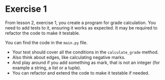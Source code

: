 # Exercise 1
From lesson 2, exercise 1, you create a program for grade calculation. 
You need to add tests to it, ensuring it works as expected.
It may be required to refactor the code to make it testable.

You can find the code in the `main.py` file.

* Your test should cover all the conditions in the `calculate_grade` method.
* Also think about edges, like calculating negative marks.
* And play around if you add something as mark, that is not an integer (for example a string, a list or a tuple).
* You can refactor and extend the code to make it testable if needed.